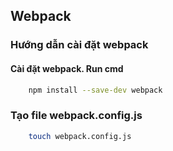 ## Webpack
### Hướng dẫn cài đặt webpack

#### Cài đặt webpack. Run cmd
```bash
    npm install --save-dev webpack
```
### Tạo file webpack.config.js
```bash
    touch webpack.config.js
```